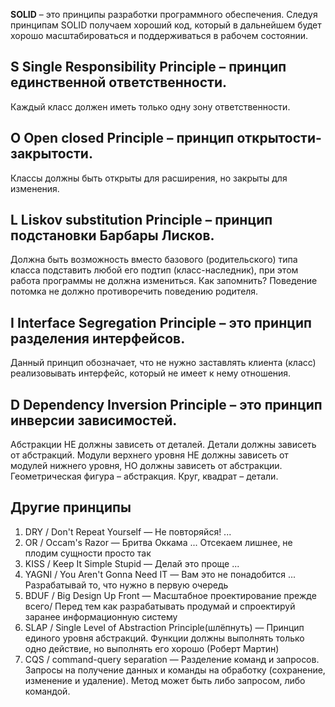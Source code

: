 
**SOLID** – это принципы разработки программного обеспечения. Следуя принципам SOLID получаем хороший код, который в дальнейшем будет хорошо масштабироваться и поддерживаться в рабочем состоянии.

## **S** Single Responsibility Principle – принцип единственной ответственности.
Каждый класс должен иметь только одну зону ответственности.

## **O** Open closed Principle – принцип открытости-закрытости.
Классы должны быть открыты для расширения, но закрыты для изменения.

## **L** Liskov substitution Principle – принцип подстановки Барбары Лисков.
Должна быть возможность вместо базового (родительского) типа класса подставить любой его подтип (класс-наследник), при этом работа программы не должна измениться. Как запомнить? Поведение потомка не должно противоречить поведению родителя.

## **I** Interface Segregation Principle – это принцип разделения интерфейсов.
Данный принцип обозначает, что не нужно заставлять клиента (класс) реализовывать интерфейс, который не имеет к нему отношения.

## **D** Dependency Inversion Principle – это принцип инверсии зависимостей.
Абстракции НЕ должны зависеть от деталей. Детали должны зависеть от абстракций.
Модули верхнего уровня НЕ должны зависеть от модулей нижнего уровня,
НО должны зависеть от абстракции. Геометрическая фигура – абстракция. Круг, квадрат – детали.

## Другие принципы
1. DRY / Don't Repeat Yourself — Не повторяйся! ...
2. OR / Occam's Razor — Бритва Оккама ... Отсекаем лишнее, не плодим сущности просто так
3. KISS / Keep It Simple Stupid — Делай это проще ...
4. YAGNI / You Aren't Gonna Need IT — Вам это не понадобится ... Разрабатывай то, что нужно в первую очередь
5. BDUF / Big Design Up Front — Масштабное проектирование прежде всего/ Перед тем как разрабатывать продумай и спроектируй заранее информационную систему
6. SLAP / Single Level of Abstraction Principle(шлёпнуть) — Принцип единого уровня абстракций. Функции должны выполнять только одно действие, но выполнять его хорошо (Роберт Мартин)
7. CQS / сommand-query separation — Разделение команд и запросов. Запросы на получение данных и команды на обработку (сохранение, изменение и удаление). Метод может быть либо запросом, либо командой.

